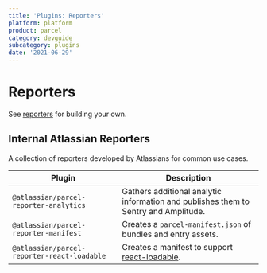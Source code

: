 ```yaml
---
title: 'Plugins: Reporters'
platform: platform
product: parcel
category: devguide
subcategory: plugins
date: '2021-06-29'
---
```


# Reporters

See [reporters](https://v2.parceljs.org/plugin-system/reporter/) for building your own.

## Internal Atlassian Reporters

A collection of reporters developed by Atlassians for common use cases.

| Plugin                                      | Description                                                                                    |
| ------------------------------------------- | ---------------------------------------------------------------------------------------------- |
| `@atlassian/parcel-reporter-analytics`      | Gathers additional analytic information and publishes them to Sentry and Amplitude.            |
| `@atlassian/parcel-reporter-manifest`       | Creates a `parcel-manifest.json` of bundles and entry assets.                                  |
| `@atlassian/parcel-reporter-react-loadable` | Creates a manifest to support [react-loadable](https://github.com/jamiebuilds/react-loadable). |
